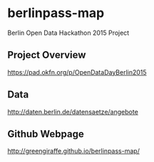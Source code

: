# berlinpass-map
Berlin Open Data Hackathon 2015 Project

## Project Overview
https://pad.okfn.org/p/OpenDataDayBerlin2015

## Data
http://daten.berlin.de/datensaetze/angebote

## Github Webpage
http://greengiraffe.github.io/berlinpass-map/
